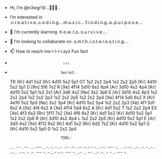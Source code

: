 - Hi, I’m @n3wgr1d ..🐱‍👤💜..
- I’m interested in .c.r.e.a.t.i.v.e..c.o.d.i.n.g....m.u.s.i.c....f.i.n.d.i.n.g..a..p.u.r.p.o.s.e....
- 🌱 I’m currently learning .h.o.w..t.o..s.u.r.v.i.v.e....
- 💞️ I’m looking to collaborate on .s.m.t.h..i.n.t.e.r.e.s.t.i.n.g....
- 📫 How to reach me l-l-l-l.xyz
                            Fun fact
-                             ↓↓↓
-                            Secret:
  TR [Kr] 4d1 5s2 [Kr] 4d10 5s2 5p1 GT 1s2 2s2 2p4 1s2 2s2 2p5
  [Kr] 4d10 5s2 5p1 D [Rn] 5f6 7s2 R [Xe] 4f14 5d10 6s2 6p4
  [Ar] 3d10 4s2 4p4 [Kr] 4d10 5s2 5p1 1s2 2s1 [Ar] 3d6 4s2
  [Ne] 3s2 3p6 E [Ar] 3d10 4s2 4p3 1s2 2s2 2p4 1s2 2s2 2p3 1s2 2s2 2p5 1s2 2s2 2p4
  [Xe] 4f14 5d5 6s2 X [Kr] 4d10 5s2 5p5 [Ne] 3s2 3p4 [Kr] 4d10 5s2 5p4 1s2 2s2 2p3
  [Xe] 4f1 5d1 6s2 A [Xe] 4f4 6s2 A [Xe] 4f14 5d4 6s2 A [Kr] 4d1 5s2 T 1s2 2s2 2p4 EX
  [Xe] 4f3 6s2 [Rn] 5f11 7s2 [Xe] 4f6 6s2 [Kr] 4d1 5s2 [Kr] 4d10 5s2 5p1 1s2 2s2 2p6 R
  [Ar] 3d10 4s2 4p4 L 1s2 2s2 2p5 [Kr] 4d10 5s2 5p1 E [Ar] 3d3 4s2 [Xe] 4f12 6s2
  [Kr] 4d1 5s2 [Rn] 6d2 7s2 [Kr] 4d10 5s2 5p1 G [Kr] 4d10 5s2 5p5 D 1s2 2s2 2p4

                             TOOL:
  .... - - .--. ... ---... -..-. -..-. .-- .-- .-- .-.-.- -.. -.-. --- -.. . .-.-.- ..-. .-. -..-. . .-.. . -.-. - .-. --- -. -....- -.-. --- -. ..-. .. --. ..- .-. .- - .. --- -.
  
